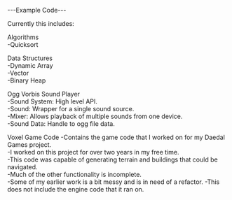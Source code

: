 ---Example Code---

Currently this includes:

Algorithms  
-Quicksort

Data Structures  
-Dynamic Array  
-Vector  
-Binary Heap

Ogg Vorbis Sound Player  
-Sound System: High level API.  
-Sound: Wrapper for a single sound source.  
-Mixer: Allows playback of multiple sounds from one device.  
-Sound Data: Handle to ogg file data.

Voxel Game Code
-Contains the game code that I worked on for my Daedal Games project.  
-I worked on this project for over two years in my free time.  
-This code was capable of generating terrain and buildings that could be navigated.  
-Much of the other functionality is incomplete.  
-Some of my earlier work is a bit messy and is in need of a refactor.
-This does not include the engine code that it ran on.